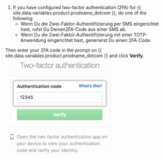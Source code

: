 1. If you have configured two-factor authentication (2FA) for {{ site.data.variables.product.prodname_dotcom }}, do one of the following:
    - Wenn Du die Zwei-Faktor-Authentifizierung per SMS eingerichtet hast, rufst Du Deinen2FA-Code aus einer SMS ab.
    - Wenn Du die Zwei-Faktor-Authentifizierung mit einer TOTP-Anwendung eingerichtet hast, generierst Du einen 2FA-Code.

  Then enter your 2FA code in the prompt on {{ site.data.variables.product.prodname_dotcom }} and click **Verify**. ![Das Feld für den 2FA-Authentifizierungscode](/assets/images/help/desktop/2fa-code-field.png)
